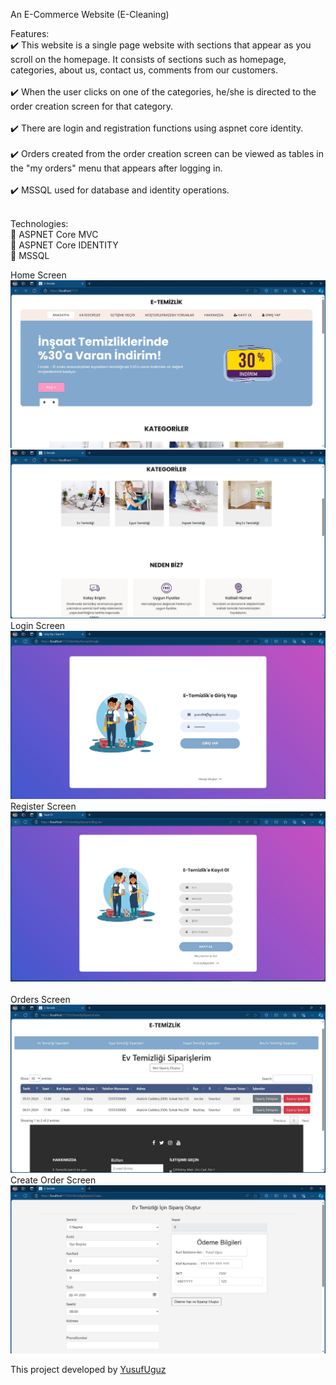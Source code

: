 An E-Commerce Website (E-Cleaning)

Features:<br />
:heavy_check_mark: This website is a single page website with sections that appear as you scroll on the homepage. It consists of sections such as homepage, categories, about us, contact us, comments from our customers.<br />
<br />
:heavy_check_mark: When the user clicks on one of the categories, he/she is directed to the order creation screen for that category.<br />
<br />
:heavy_check_mark: There are login and registration functions using aspnet core identity.<br />
<br />
:heavy_check_mark: Orders created from the order creation screen can be viewed as tables in the "my orders" menu that appears after logging in.<br />
<br />
:heavy_check_mark: MSSQL used for database and identity operations.<br />
<br />

Technologies:<br />
:pushpin: ASPNET Core MVC <br />
:pushpin: ASPNET Core IDENTITY <br />
:pushpin: MSSQL <br />

Home Screen<br />
![Homepage](1.JPG)<br /> 
![Homepage2](2.JPG)<br />
Login Screen<br />
![Login](4.JPG)<br />
Register Screen<br />
![register](3.JPG)<br />  
Orders Screen<br />
![orders](5.JPG)<br /> 
Create Order Screen<br />
![create order](6.JPG)<br />

This project developed by [YusufUguz](https://github.com/YusufUguz)<br />

